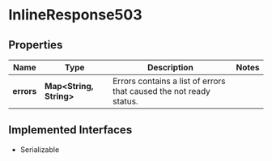

# InlineResponse503


## Properties

Name | Type | Description | Notes
------------ | ------------- | ------------- | -------------
**errors** | **Map&lt;String, String&gt;** | Errors contains a list of errors that caused the not ready status. | 


## Implemented Interfaces

* Serializable


